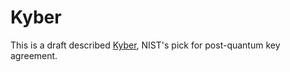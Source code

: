 # Kyber

This is a draft described [Kyber](https://pq-crystals.org/kyber/index.shtml),
NIST's pick for post-quantum key agreement.
